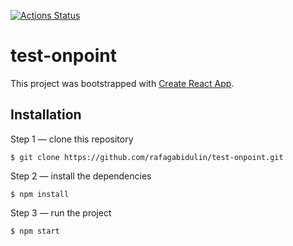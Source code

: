 [![Actions Status](https://github.com/rafagabidulin/test-onpoint/workflows/linter_status/badge.svg)](https://github.com/rafagabidulin/test-onpoint/actions)

# test-onpoint

This project was bootstrapped with [Create React App](https://github.com/facebook/create-react-app).

## Installation

Step 1 — clone this repository

```
$ git clone https://github.com/rafagabidulin/test-onpoint.git
```

Step 2 — install the dependencies

```
$ npm install
```

Step 3 — run the project

```
$ npm start
```
